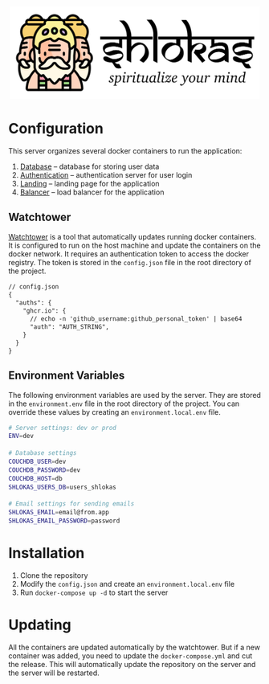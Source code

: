 <a href="https://github.com/akdasa-studios/shlokas">
    <p align="center">
        <img src="https://raw.githubusercontent.com/akdasa-studios/shlokas/main/docs/logo.svg" height="184px"/>
    </p>
</a>

# Configuration
This server organizes several docker containers to run the application:

1. [Database](https://github.com/akdasa-studios/shlokas-db) – database for storing user data
2. [Authentication](https://github.com/akdasa-studios/shlokas-auth) – authentication server for user login
3. [Landing](https://github.com/akdasa-studios/shlokas-landing) – landing page for the application
4. [Balancer](https://github.com/akdasa-studios/shlokas-balancer) – load balancer for the application

## Watchtower
[Watchtower](https://containrrr.dev/watchtower/) is a tool that automatically updates running docker containers. It is configured to run on the host machine and update the containers on the docker network. It requires an authentication token to access the docker registry. The token is stored in the `config.json` file in the root directory of the project.

```json5
// config.json
{
  "auths": {
    "ghcr.io": {
      // echo -n 'github_username:github_personal_token' | base64
      "auth": "AUTH_STRING",
    }
  }
}
```

## Environment Variables
The following environment variables are used by the server. They are stored in the `environment.env` file in the root directory of the project. You can override these values by creating an `environment.local.env` file.

```bash
# Server settings: dev or prod
ENV=dev

# Database settings
COUCHDB_USER=dev
COUCHDB_PASSWORD=dev
COUCHDB_HOST=db
SHLOKAS_USERS_DB=users_shlokas

# Email settings for sending emails
SHLOKAS_EMAIL=email@from.app
SHLOKAS_EMAIL_PASSWORD=password
```

# Installation

1. Clone the repository
2. Modify the `config.json` and create an `environment.local.env` file
3. Run `docker-compose up -d` to start the server


# Updating

All the containers are updated automatically by the watchtower. But if a new container was added, you need to update the `docker-compose.yml` and cut the release. This will automatically update the repository on the server and the server will be restarted.